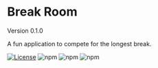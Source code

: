 # Break Room

Version 0.1.0

A fun application to compete for the longest break.

[![License](https://img.shields.io/badge/License-MIT-blue.svg)](LICENSE)
![npm](https://img.shields.io/npm/v/typescript?style=flat&label=TypeScript)
![npm](https://img.shields.io/npm/v/express?label=Express)
![npm](https://img.shields.io/npm/v/mongoose?style=flat&label=Mongoose)
